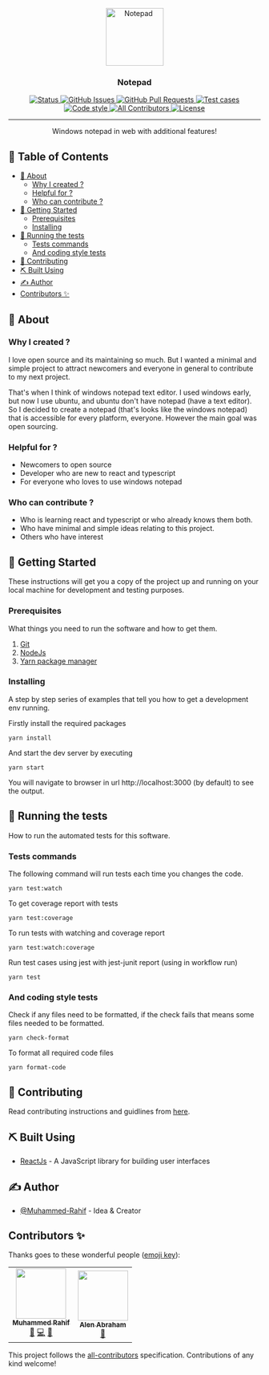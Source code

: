<p align="center">
  <a href="https://rahif.me/Notepad" rel="noopener">
 <img width=115px height=115px src="public/assets/images/logo.png" alt="Notepad"></a>
</p>

<h3 align="center">Notepad</h3>

<div align="center">

<a href="https://rahif.me/Notepad">
<img src="https://img.shields.io/badge/status-active-success.svg" alt="Status">
</a>
<a href="https://github.com/Muhammed-Rahif/Notepad/issues">
<img src="https://img.shields.io/github/issues/Muhammed-Rahif/Notepad.svg" alt="GitHub Issues">
</a>
<a href="https://github.com/Muhammed-Rahif/Notepad/pulls">
<img src="https://img.shields.io/github/issues-pr/Muhammed-Rahif/Notepad.svg" alt="GitHub Pull Requests">
</a>
<a href="https://github.com/Muhammed-Rahif/Notepad/actions/workflows/tests.yml">
<img src="https://github.com/Muhammed-Rahif/Notepad/actions/workflows/tests.yml/badge.svg" alt="Test cases">
</a>
<a href="https://github.com/Muhammed-Rahif/Notepad/actions/workflows/code-styling.yml">
<img src="https://img.shields.io/badge/code_style-prettier-ff69b4.svg" alt="Code style">
</a>
<!-- prettier-ignore-start -->
<!-- ALL-CONTRIBUTORS-BADGE:START - Do not remove or modify this section -->
<a href="#contributors-">
<img src="https://img.shields.io/badge/all_contributors-2-orange.svg" alt="All Contributors">
</a>
<!-- ALL-CONTRIBUTORS-BADGE:END -->
<!-- prettier-ignore-end -->
<a href="/LICENSE">
<img src="https://img.shields.io/badge/license-MIT-blue.svg" alt="License">
</a>

</div>

---

<p align="center"> Windows notepad in web with additional features! 
    <br> 
</p>

<!-- prettier-ignore-start -->
<!-- START doctoc generated TOC please keep comment here to allow auto update -->
<!-- DON'T EDIT THIS SECTION, INSTEAD RE-RUN doctoc TO UPDATE -->
## 📝 Table of Contents

- [🧐 About](#-about)
  - [Why I created ?](#why-i-created-)
  - [Helpful for ?](#helpful-for-)
  - [Who can contribute ?](#who-can-contribute-)
- [🏁 Getting Started](#-getting-started)
  - [Prerequisites](#prerequisites)
  - [Installing](#installing)
- [🔧 Running the tests](#-running-the-tests)
  - [Tests commands](#tests-commands)
  - [And coding style tests](#and-coding-style-tests)
- [🚀 Contributing](#-contributing)
- [⛏️ Built Using](#-built-using)
- [✍️ Author](#-author)
- [Contributors ✨](#contributors-)

<!-- END doctoc generated TOC please keep comment here to allow auto update -->
<!-- prettier-ignore-end -->

## 🧐 About

### Why I created ?

I love open source and its maintaining so much. But I wanted a minimal and simple project to attract newcomers and everyone in general to contribute to my next project.

That's when I think of windows notepad text editor. I used windows early, but now I use ubuntu, and ubuntu don't have notepad (have a text editor). So I decided to create a notepad (that's looks like the windows notepad) that is accessible for every platform, everyone. However the main goal was open sourcing.

### Helpful for ?

- Newcomers to open source
- Developer who are new to react and typescript
- For everyone who loves to use windows notepad

### Who can contribute ?

- Who is learning react and typescript or who already knows them both.
- Who have minimal and simple ideas relating to this project.
- Others who have interest

## 🏁 Getting Started

These instructions will get you a copy of the project up and running on your local machine for development and testing purposes.

### Prerequisites

What things you need to run the software and how to get them.

1. [Git](https://git-scm.com/downloads)
2. [NodeJs](https://nodejs.org/en/download)
3. [Yarn package manager](https://yarnpkg.com/getting-started/install)

### Installing

A step by step series of examples that tell you how to get a development env running.

Firstly install the required packages

```
yarn install
```

And start the dev server by executing

```
yarn start
```

You will navigate to browser in url http://localhost:3000 (by default) to see the output.

## 🔧 Running the tests

How to run the automated tests for this software.

### Tests commands

The following command will run tests each time you changes the code.

```
yarn test:watch
```

To get coverage report with tests

```
yarn test:coverage
```

To run tests with watching and coverage report

```
yarn test:watch:coverage
```

Run test cases using jest with jest-junit report (using in workflow run)

```
yarn test
```

### And coding style tests

Check if any files need to be formatted, if the check fails that means some files needed to be formatted.

```
yarn check-format
```

To format all required code files

```
yarn format-code
```

## 🚀 Contributing

Read contributing instructions and guidlines from [here](/CONTRIBUTING.md).

## ⛏️ Built Using

- [ReactJs](https://reactjs.org/) - A JavaScript library for building user interfaces

## ✍️ Author

- [@Muhammed-Rahif](https://github.com/Muhammed-Rahif) - Idea & Creator

<!-- ## 🎉 Acknowledgements

- Hat tip to anyone whose code was used
- Inspiration
- References -->

## Contributors ✨

Thanks goes to these wonderful people ([emoji key](https://allcontributors.org/docs/en/emoji-key)):

<!-- ALL-CONTRIBUTORS-LIST:START - Do not remove or modify this section -->
<!-- prettier-ignore-start -->
<!-- markdownlint-disable -->
<table>
  <tr>
    <td align="center"><a href="http://rahif.me"><img src="https://avatars.githubusercontent.com/u/73386156?v=4?s=100" width="100px;" alt=""/><br /><sub><b>Muhammed Rahif</b></sub></a><br /><a href="https://github.com/Muhammed-Rahif/Notepad/issues?q=author%3AMuhammed-Rahif" title="Bug reports">🐛</a> <a href="https://github.com/Muhammed-Rahif/Notepad/commits?author=Muhammed-Rahif" title="Code">💻</a> <a href="https://github.com/Muhammed-Rahif/Notepad/commits?author=Muhammed-Rahif" title="Documentation">📖</a></td>
    <td align="center"><a href="https://github.com/abrahamalen"><img src="https://avatars.githubusercontent.com/u/53680255?v=4?s=100" width="100px;" alt=""/><br /><sub><b>Alen Abraham</b></sub></a><br /><a href="https://github.com/Muhammed-Rahif/Notepad/commits?author=abrahamalen" title="Documentation">📖</a></td>
  </tr>
</table>

<!-- markdownlint-restore -->
<!-- prettier-ignore-end -->

<!-- ALL-CONTRIBUTORS-LIST:END -->

This project follows the [all-contributors](https://github.com/all-contributors/all-contributors) specification. Contributions of any kind welcome!
